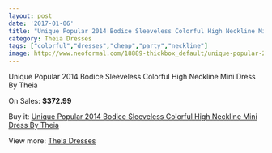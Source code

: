 ```yaml
---
layout: post
date: '2017-01-06'
title: "Unique Popular 2014 Bodice Sleeveless Colorful High Neckline Mini Dress By Theia"
category: Theia Dresses
tags: ["colorful","dresses","cheap","party","neckline"]
image: http://www.neoformal.com/18889-thickbox_default/unique-popular-2014-bodice-sleeveless-colorful-high-neckline-mini-dress-by-theia.jpg
---
```

Unique Popular 2014 Bodice Sleeveless Colorful High Neckline Mini Dress By Theia

On Sales: **$372.99**
<a href="https://www.neoformal.com/en/theia-dresses/6028-unique-popular-2014-bodice-sleeveless-colorful-high-neckline-mini-dress-by-theia.html"><amp-img layout="responsive" width="600" height="600" src="//www.neoformal.com/18889-thickbox_default/unique-popular-2014-bodice-sleeveless-colorful-high-neckline-mini-dress-by-theia.jpg" alt="Unique Popular 2014 Bodice Sleeveless Colorful High Neckline Mini Dress By Theia 0" /></a>
<a href="https://www.neoformal.com/en/theia-dresses/6028-unique-popular-2014-bodice-sleeveless-colorful-high-neckline-mini-dress-by-theia.html"><amp-img layout="responsive" width="600" height="600" src="//www.neoformal.com/18891-thickbox_default/unique-popular-2014-bodice-sleeveless-colorful-high-neckline-mini-dress-by-theia.jpg" alt="Unique Popular 2014 Bodice Sleeveless Colorful High Neckline Mini Dress By Theia 1" /></a>
<a href="https://www.neoformal.com/en/theia-dresses/6028-unique-popular-2014-bodice-sleeveless-colorful-high-neckline-mini-dress-by-theia.html"><amp-img layout="responsive" width="600" height="600" src="//www.neoformal.com/18890-thickbox_default/unique-popular-2014-bodice-sleeveless-colorful-high-neckline-mini-dress-by-theia.jpg" alt="Unique Popular 2014 Bodice Sleeveless Colorful High Neckline Mini Dress By Theia 2" /></a>

Buy it: [Unique Popular 2014 Bodice Sleeveless Colorful High Neckline Mini Dress By Theia](https://www.neoformal.com/en/theia-dresses/6028-unique-popular-2014-bodice-sleeveless-colorful-high-neckline-mini-dress-by-theia.html "Unique Popular 2014 Bodice Sleeveless Colorful High Neckline Mini Dress By Theia")

View more: [Theia Dresses](https://www.neoformal.com/en/75-theia-dresses "Theia Dresses")